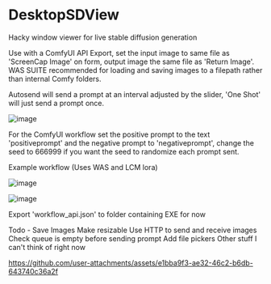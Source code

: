 # DesktopSDView
Hacky window viewer for live stable diffusion generation

Use with a ComfyUI API Export, set the input image to same file as 'ScreenCap Image' on form, output image the same file as 'Return Image'. WAS SUITE recommended for loading and saving images to a filepath rather than internal Comfy folders.

Autosend will send a prompt at an interval adjusted by the slider, 'One Shot' will just send a prompt once.

![image](https://github.com/user-attachments/assets/e461d4bf-fb65-4fed-8f33-b465d7bfccf8)

For the ComfyUI workflow set the positive prompt to the text 'positiveprompt' and the negative prompt to 'negativeprompt', change the seed to 666999 if you want the seed to randomize each prompt sent.

Example workflow (Uses WAS and LCM lora)

![image](https://github.com/user-attachments/assets/1e61d3a7-071d-4bbc-bada-5aa1086f99ad)

![image](https://github.com/user-attachments/assets/099efcc3-e02d-4d8f-949f-de19265dbe84)

Export 'workflow_api.json' to folder containing EXE for now

Todo -
Save Images
Make resizable
Use HTTP to send and receive images
Check queue is empty before sending prompt
Add file pickers
Other stuff I can't think of right now

https://github.com/user-attachments/assets/e1bba9f3-ae32-46c2-b6db-643740c36a2f

